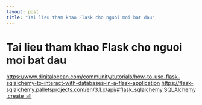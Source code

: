 ```yaml
---
layout: post
title: "Tai lieu tham khao Flask cho nguoi moi bat dau"
---
```

# Tai lieu tham khao Flask cho nguoi moi bat dau
https://www.digitalocean.com/community/tutorials/how-to-use-flask-sqlalchemy-to-interact-with-databases-in-a-flask-application
https://flask-sqlalchemy.palletsprojects.com/en/3.1.x/api/#flask_sqlalchemy.SQLAlchemy.create_all